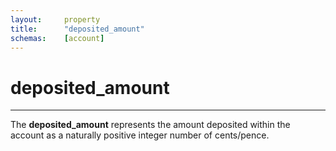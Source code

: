 ```yaml
---
layout:     property
title:      "deposited_amount"
schemas:    [account]
---
```


# deposited_amount

---

The **deposited_amount** represents the amount deposited within the account as a naturally positive integer number of cents/pence.

